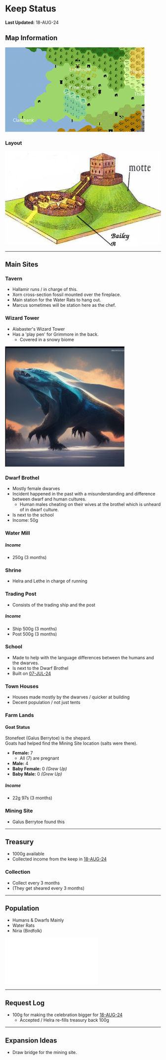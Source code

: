# Keep Status

**Last Updated:** 18-AUG-24

## Map Information
![](../Images/Maps/keep-map-location.png)
### Layout
![](../Images/Maps/keep-layout.png)

---------------------------------------------

## Main Sites

### Tavern
- Hallamir runs / in charge of this.
- Xorn cross-section fossil mounted over the fireplace.
- Main station for the Water Rats to hang out.
- Marcus sometimes will be station here as the chef.

### Wizard Tower
- Alabaster's Wizard Tower
- Has a 'play pen' for Grimmore in the back.
  - Covered in a snowy biome 
  
![](../Images/Companions%20&%20Pals/Animals/Grimmore-%20Ice-Monitor-Lizard.png)

### Dwarf Brothel
- Mostly female dwarves
- Incident happened in the past with a misunderstanding and difference between dwarf and human cultures.
  - Human males cheating on their wives at the brothel which is unheard of in dwarf culture.
- Is next to the school
- Income: 50g

### Water Mill

##### Income
- 250g (3 months)

### Shrine
- Helra and Lethe in charge of running


### Trading Post
- Consists of the trading ship and the post

##### Income
- Ship 500g (3 months)
- Post 500g (3 months)

### School
- Made to help with the language differences between the humans and the dwarves.
- Is next to the Dwarf Brothel
- Built on [07-JUL-24](Session%20Notes/07-JUL-24.md)

### Town Houses
- Houses made mostly by the dwarves / quicker at building
- Decent population / not just tents


### Farm Lands
#### Goat Status
Stonefeet (Galus Berrytoe) is the shepard.<br> Goats had helped find the Mining Site location (salts were there).
- **Female:** 7 
  - All (7) are pregnant
- **Male:** 4
- **Baby Female:** 0 _(Grew Up)_
- **Baby Male:** 0 _(Grew Up)_


##### Income
- 22g 97s (3 months)

### Mining Site
- Galus Berrytoe found this 


-----------------------------------------

## Treasury
- 1000g available
- Collected income from the keep in [18-AUG-24](Session%20Notes/)

### Collection 
- Collect every 3 months
- (They get sheared every 3 months)

-----------------------------------------
## Population
- Humans & Dwarfs Mainly
- Water Rats
- Niria (Birdfolk)

![](../Images/Important%20NPCs/Niria%20(Bird%20Folk).md)


-----------------------------------------

## Request Log
- 100g for making the celebration bigger for [18-AUG-24](Session%20Notes/)
  - Accepted / Helra re-fills treasury back 100g


-----------------------------------------

## Expansion Ideas
- Draw bridge for the mining site.